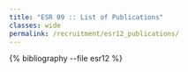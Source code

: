 ```yaml
---
title: "ESR 09 :: List of Publications"
classes: wide
permalink: /recruitment/esr12_publications/
---
```

{% bibliography --file esr12 %}